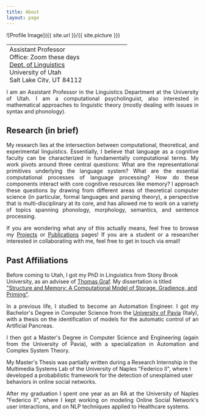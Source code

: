 ```yaml
---
title: About
layout: page
---
```

![Profile Image]({{ site.url }}/{{ site.picture }})

<table style="width: 750px; height: 100px;">
 <tr>
    <td>
     Assistant Professor<br>
     Office: Zoom these days<BR>
     <A HREF="https://linguistics.utah.edu/">Dept. of Linguistics</A><BR>
      University of Utah<BR>
      Salt Lake City, UT 84112<BR>
      aniello.desanto[_at_]utah[_dot_]edu<BR>
      <BR>
      <A HREF="CV.pdf">CV</A> (updated 06/01/2021)
      <br><br>
      
</td><td>
   </td>
    <td style="vertical-align: bottom;">
      <span onmouseover="image1.src=loadImage1.src;" 
      onmouseout="image1.src=staticImage1.src;">
      </span>
   </td>
 </tr>
</table>

<p  style="text-align:justify">I am an Assistant Professor in the Linguistics Department at the  University of Utah.
I am a computational psycholinguist, also interested in mathematical approaches to linguistic theory (mostly dealing with issues in syntax and phonology).
</p>

<h2>Research (in brief)</h2>


<p  style="text-align:justify">
My research lies at the intersection between computational, theoretical, and experimental linguistics.
Essentially, I believe that language as a cognitive faculty can be characterized in fundamentally computational terms.
My work pivots around three central questions: What are the representational primitives underlying the language system? What are the essential computational processes of language processing? How do these components interact with core cognitive resources like memory? 
I approach these questions by drawing from different areas of theoretical computer science (in particular, formal languages and parsing theory), a  perspective that is multi-disciplinary at its core, and has allowed me to work on a variety of topics spanning phonology, morphology, semantics, and sentence processing.
</p>

<p  style="text-align:justify">
If you are wondering what any of this actually means, feel free to browse my <A HREF="../projects">Projects</A> or <A HREF="../publications">Publications</A> pages!
If you are a student or a researcher interested in collaborating with me, feel free to get in touch via email!
</p>




<h2>Past Affiliations</h2>
<p  style="text-align:justify">

Before coming to Utah, I got my PhD in Linguistics from Stony Brook University, as an advisee of  <A HREF="http://thomasgraf.net/">Thomas Graf</A>.
My dissertation is titled <A HREF="DeSantoAniello_Dissertation_Final.pdf">"Structure and Memory: A Computational Model of Storage, Gradience, and Priming"</A>.
 </p>
 <p  style="text-align:justify">
In a previous life, I studied to become an Automation Engineer.
I got my Bachelor's Degree in Computer Science from the <A HREF="http://www.unipv.eu/site/en/home.html">University of Pavia</A> (Italy),
with a thesis on the identification of models for the automatic control of an Artificial Pancreas.
 </p>
 <p  style="text-align:justify">
I then got a Master's Degree in Computer Science and Engineering (again from the University of Pavia),
with a specialization in Automation and Complex System Theory.

My Master's Thesis was partially written during a Research Internship in the Multimedia Systems Lab of the University of Naples "Federico II", where
I developed a probabilistic framework for the detection of unexplained user behaviors in online social networks.
 </p>
 <p  style="text-align:justify">
After my graduation I spent one year as an RA at the University of Naples "Federico II", where I kept working on modeling Online Social Network's user interactions, and 
on NLP techniques applied to Healthcare systems.
 </p>





